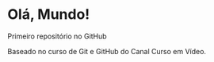 # Olá, Mundo!
 Primeiro repositório no GitHub

 Baseado no curso de Git e GitHub do Canal Curso em Vídeo.
